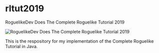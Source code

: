 # rltut2019
RoguelikeDev Does The Complete Roguelike Tutorial 2019

![RoguelikeDev Does The Complete Roguelike Tutorial 2019](https://skewpixel.com/images/a/4/8/0/1/a4801aa985b8322b92fdd40b367d80bbdd448252-rlddtcrt.png)

This is the respository for my implementation of the Complete Roguelike Tutorial in Java. 
